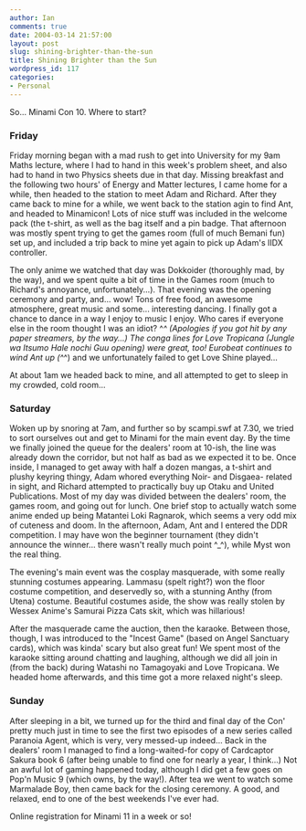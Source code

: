 ```yaml
---
author: Ian
comments: true
date: 2004-03-14 21:57:00
layout: post
slug: shining-brighter-than-the-sun
title: Shining Brighter than the Sun
wordpress_id: 117
categories:
- Personal
---
```


So... Minami Con 10.  Where to start?  

### Friday  

Friday morning began with a mad rush to get into University for my 9am Maths lecture, where I had to hand in this week's problem sheet, and also had to hand in two Physics sheets due in that day.  Missing breakfast and the following two hours' of Energy and Matter lectures, I came home for a while, then headed to the station to meet Adam and Richard.  After they came back to mine for a while, we went back to the station agin to find Ant, and headed to Minamicon!  Lots of nice stuff was included in the welcome pack (the t-shirt, as well as the bag itself and a pin badge.  That afternoon was mostly spent trying to get the games room (full of much Bemani fun) set up, and included a trip back to mine yet again to pick up Adam's IIDX controller.  

The only anime we watched that day was Dokkoider (thoroughly mad, by the way), and we spent quite a bit of time in the Games room (much to Richard's annoyance, unfortunately...).  That evening was the opening ceremony and party, and... wow!  Tons of free food, an awesome atmosphere, great music and some... interesting dancing.  I finally got a chance to dance in a way I enjoy to music I enjoy.  Who cares if everyone else in the room thought I was an idiot? ^_^  (Apologies if you got hit by any paper streamers, by the way...)  The conga lines for Love Tropicana (Jungle wa Itsumo Hale nochi Guu opening) were great, too!  Eurobeat continues to wind Ant up (^_^) and we unfortunately failed to get Love Shine played...  

At about 1am we headed back to mine, and all attempted to get to sleep in my crowded, cold room...  

### Saturday  

Woken up by snoring at 7am, and further so by scampi.swf at 7.30, we tried to sort ourselves out and get to Minami for the main event day.  By the time we finally joined the queue for the dealers' room at 10-ish, the line was already down the corridor, but not half as bad as we expected it to be.  Once inside, I managed to get away with half a dozen mangas, a t-shirt and plushy keyring thingy, Adam whored everything Noir- and Disgaea- related in sight, and Richard attempted to practically buy up Otaku and United Publications.  Most of my day was divided between the dealers' room, the games room, and going out for lunch.  One brief stop to actually watch some anime ended up being Matantei Loki Ragnarok, which seems a very odd mix of cuteness and doom.  In the afternoon, Adam, Ant and I entered the DDR competition.  I may have won the beginner tournament (they didn't announce the winner... there wasn't really much point ^_^), while Myst won the real thing.  

The evening's main event was the cosplay masquerade, with some really stunning costumes appearing.  Lammasu (spelt right?) won the floor costume competition, and deservedly so, with a stunning Anthy (from Utena) costume.  Beautiful costumes aside, the show was really stolen by Wessex Anime's Samurai Pizza Cats skit, which was hillarious!  

After the masquerade came the auction, then the karaoke.  Between those, though, I was introduced to the "Incest Game" (based on Angel Sanctuary cards), which was kinda' scary but also great fun!  We spent most of the karaoke sitting around chatting and laughing, although we did all join in (from the back) during Watashi no Tamagoyaki and Love Tropicana.  We headed home afterwards, and this time got a more relaxed night's sleep.  

### Sunday  

After sleeping in a bit, we turned up for the third and final day of the Con' pretty much just in time to see the first two episodes of a new series called Paranoia Agent, which is very, very messed-up indeed...  Back in the dealers' room I managed to find a long-waited-for copy of Cardcaptor Sakura book 6 (after being unable to find one for nearly a year, I think...)  Not an awful lot of gaming happened today, although I did get a few goes on Pop'n Music 9 (which owns, by the way!).  After tea we went to watch some Marmalade Boy, then came back for the closing ceremony.  A good, and relaxed, end to one of the best weekends I've ever had.  

Online registration for Minami 11 in a week or so!
